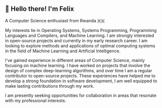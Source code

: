 ## 👋 Hello there! I'm Felix

A Computer Science enthusiast from Rwanda 🇷🇼

My interests lie in Operating Systems, Systems Programming, Programming Languages and Compilers, and Machine Learning. I am strongly interested in open-source projects and currently in my early research career. I am looking to explore methods and applications of optimal computing systems in the field of Machine Learning and Artificial Intelligence.

I've gained experience in different areas of Computer Science, mainly focusing on machine learning. I have worked on projects that involve the design of complex deep-learning algorithms, and over time I am a regular contributor to open-source projects. These experiences have helped me to develop a strong foundation in software development, I am well equipped to make lasting contributions through my work.

I am presently seeking opportunities for collaboration in areas that resonate with my professional interests.
